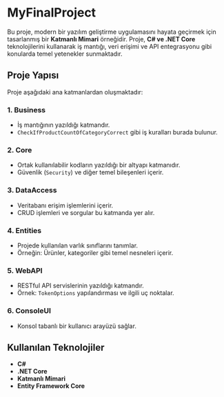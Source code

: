 # MyFinalProject

Bu proje, modern bir yazılım geliştirme uygulamasını hayata geçirmek için tasarlanmış bir **Katmanlı Mimari** örneğidir. Proje, **C# ve .NET Core** teknolojilerini kullanarak iş mantığı, veri erişimi ve API entegrasyonu gibi konularda temel yetenekler sunmaktadır.

## Proje Yapısı

Proje aşağıdaki ana katmanlardan oluşmaktadır:

### 1. **Business**
- İş mantığının yazıldığı katmandır.
- `CheckIfProductCountOfCategoryCorrect` gibi iş kuralları burada bulunur.

### 2. **Core**
- Ortak kullanılabilir kodların yazıldığı bir altyapı katmanıdır.
- Güvenlik (`Security`) ve diğer temel bileşenleri içerir.

### 3. **DataAccess**
- Veritabanı erişim işlemlerini içerir.
- CRUD işlemleri ve sorgular bu katmanda yer alır.

### 4. **Entities**
- Projede kullanılan varlık sınıflarını tanımlar.
- Örneğin: Ürünler, kategoriler gibi temel nesneleri içerir.

### 5. **WebAPI**
- RESTful API servislerinin yazıldığı katmandır.
- Örnek: `TokenOptions` yapılandırması ve ilgili uç noktalar.

### 6. **ConsoleUI**
- Konsol tabanlı bir kullanıcı arayüzü sağlar.

## Kullanılan Teknolojiler

- **C#**
- **.NET Core**
- **Katmanlı Mimari**
- **Entity Framework Core**
